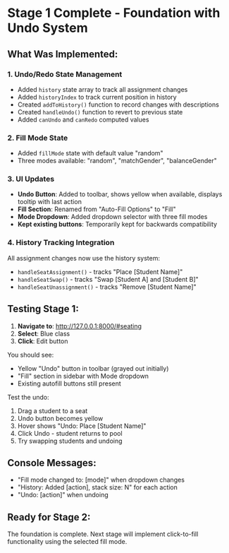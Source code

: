 # Stage 1 Complete - Foundation with Undo System

## What Was Implemented:

### 1. **Undo/Redo State Management**
- Added `history` state array to track all assignment changes
- Added `historyIndex` to track current position in history
- Created `addToHistory()` function to record changes with descriptions
- Created `handleUndo()` function to revert to previous state
- Added `canUndo` and `canRedo` computed values

### 2. **Fill Mode State**
- Added `fillMode` state with default value "random"
- Three modes available: "random", "matchGender", "balanceGender"

### 3. **UI Updates**
- **Undo Button**: Added to toolbar, shows yellow when available, displays tooltip with last action
- **Fill Section**: Renamed from "Auto-Fill Options" to "Fill"
- **Mode Dropdown**: Added dropdown selector with three fill modes
- **Kept existing buttons**: Temporarily kept for backwards compatibility

### 4. **History Tracking Integration**
All assignment changes now use the history system:
- `handleSeatAssignment()` - tracks "Place [Student Name]"
- `handleSeatSwap()` - tracks "Swap [Student A] and [Student B]"  
- `handleSeatUnassignment()` - tracks "Remove [Student Name]"

## Testing Stage 1:

1. **Navigate to**: http://127.0.0.1:8000/#seating
2. **Select**: Blue class
3. **Click**: Edit button

You should see:
- Yellow "Undo" button in toolbar (grayed out initially)
- "Fill" section in sidebar with Mode dropdown
- Existing autofill buttons still present

Test the undo:
1. Drag a student to a seat
2. Undo button becomes yellow
3. Hover shows "Undo: Place [Student Name]"
4. Click Undo - student returns to pool
5. Try swapping students and undoing

## Console Messages:
- "Fill mode changed to: [mode]" when dropdown changes
- "History: Added [action], stack size: N" for each action
- "Undo: [action]" when undoing

## Ready for Stage 2:
The foundation is complete. Next stage will implement click-to-fill functionality using the selected fill mode.